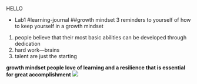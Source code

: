 HELLO
- Lab1
#learning-journal
##growth mindset
 3 reminders to yourself of how to keep yourself in a growth mindset
 
1. people believe that their most basic abilities can be developed through dedication 
2. hard work—brains 
3. talent are just the starting 

**growth mindset people love of learning and a resilience that is essential for great accomplishment**
![](https://encrypted-tbn0.gstatic.com/images?q=tbn:ANd9GcSTm0yxpwgmeZTPWwJAdR-j5-t6VgEd8k8TqMhuBfkLjjMRMDqp)
